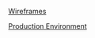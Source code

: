 [Wireframes](https://livecoloradotech-my.sharepoint.com/:p:/g/personal/scott_stewart76_student_ctuonline_edu/EQbnPh3OJc5Jij3_OBT2nHIBbKO1iEIDrV9VoRIBOkLdpA?e=IXbOpT)

[Production Environment](https://cs492group7.azurewebsites.net)